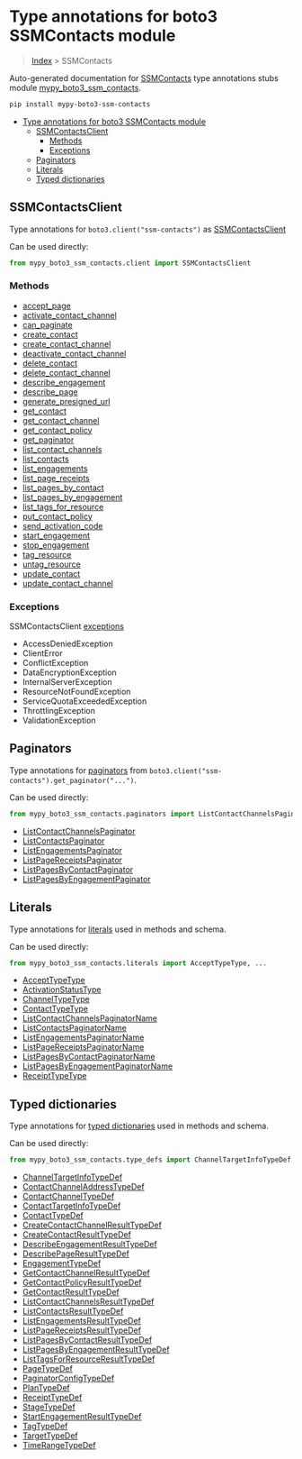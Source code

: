 # Type annotations for boto3 SSMContacts module

> [Index](..) > SSMContacts

Auto-generated documentation for
[SSMContacts](https://boto3.amazonaws.com/v1/documentation/api/1.17.73/reference/services/ssm-contacts.html#SSMContacts)
type annotations stubs module
[mypy_boto3_ssm_contacts](https://pypi.org/project/mypy-boto3-ssm-contacts/).

```bash
pip install mypy-boto3-ssm-contacts
```

- [Type annotations for boto3 SSMContacts module](#type-annotations-for-boto3-ssmcontacts-module)
  - [SSMContactsClient](#ssmcontactsclient)
    - [Methods](#methods)
    - [Exceptions](#exceptions)
  - [Paginators](#paginators)
  - [Literals](#literals)
  - [Typed dictionaries](#typed-dictionaries)

## SSMContactsClient

Type annotations for `boto3.client("ssm-contacts")` as
[SSMContactsClient](./client.md)

Can be used directly:

```python
from mypy_boto3_ssm_contacts.client import SSMContactsClient
```

### Methods

- [accept_page](./client.md#accept_page)
- [activate_contact_channel](./client.md#activate_contact_channel)
- [can_paginate](./client.md#can_paginate)
- [create_contact](./client.md#create_contact)
- [create_contact_channel](./client.md#create_contact_channel)
- [deactivate_contact_channel](./client.md#deactivate_contact_channel)
- [delete_contact](./client.md#delete_contact)
- [delete_contact_channel](./client.md#delete_contact_channel)
- [describe_engagement](./client.md#describe_engagement)
- [describe_page](./client.md#describe_page)
- [generate_presigned_url](./client.md#generate_presigned_url)
- [get_contact](./client.md#get_contact)
- [get_contact_channel](./client.md#get_contact_channel)
- [get_contact_policy](./client.md#get_contact_policy)
- [get_paginator](./client.md#get_paginator)
- [list_contact_channels](./client.md#list_contact_channels)
- [list_contacts](./client.md#list_contacts)
- [list_engagements](./client.md#list_engagements)
- [list_page_receipts](./client.md#list_page_receipts)
- [list_pages_by_contact](./client.md#list_pages_by_contact)
- [list_pages_by_engagement](./client.md#list_pages_by_engagement)
- [list_tags_for_resource](./client.md#list_tags_for_resource)
- [put_contact_policy](./client.md#put_contact_policy)
- [send_activation_code](./client.md#send_activation_code)
- [start_engagement](./client.md#start_engagement)
- [stop_engagement](./client.md#stop_engagement)
- [tag_resource](./client.md#tag_resource)
- [untag_resource](./client.md#untag_resource)
- [update_contact](./client.md#update_contact)
- [update_contact_channel](./client.md#update_contact_channel)

### Exceptions

SSMContactsClient [exceptions](./client.md#exceptions)

- AccessDeniedException
- ClientError
- ConflictException
- DataEncryptionException
- InternalServerException
- ResourceNotFoundException
- ServiceQuotaExceededException
- ThrottlingException
- ValidationException

## Paginators

Type annotations for [paginators](./paginators.md) from
`boto3.client("ssm-contacts").get_paginator("...")`.

Can be used directly:

```python
from mypy_boto3_ssm_contacts.paginators import ListContactChannelsPaginator, ...
```

- [ListContactChannelsPaginator](./paginators.md#listcontactchannelspaginator)
- [ListContactsPaginator](./paginators.md#listcontactspaginator)
- [ListEngagementsPaginator](./paginators.md#listengagementspaginator)
- [ListPageReceiptsPaginator](./paginators.md#listpagereceiptspaginator)
- [ListPagesByContactPaginator](./paginators.md#listpagesbycontactpaginator)
- [ListPagesByEngagementPaginator](./paginators.md#listpagesbyengagementpaginator)

## Literals

Type annotations for [literals](./literals.md) used in methods and schema.

Can be used directly:

```python
from mypy_boto3_ssm_contacts.literals import AcceptTypeType, ...
```

- [AcceptTypeType](./literals.md#accepttypetype)
- [ActivationStatusType](./literals.md#activationstatustype)
- [ChannelTypeType](./literals.md#channeltypetype)
- [ContactTypeType](./literals.md#contacttypetype)
- [ListContactChannelsPaginatorName](./literals.md#listcontactchannelspaginatorname)
- [ListContactsPaginatorName](./literals.md#listcontactspaginatorname)
- [ListEngagementsPaginatorName](./literals.md#listengagementspaginatorname)
- [ListPageReceiptsPaginatorName](./literals.md#listpagereceiptspaginatorname)
- [ListPagesByContactPaginatorName](./literals.md#listpagesbycontactpaginatorname)
- [ListPagesByEngagementPaginatorName](./literals.md#listpagesbyengagementpaginatorname)
- [ReceiptTypeType](./literals.md#receipttypetype)

## Typed dictionaries

Type annotations for [typed dictionaries](./type_defs.md) used in methods and
schema.

Can be used directly:

```python
from mypy_boto3_ssm_contacts.type_defs import ChannelTargetInfoTypeDef, ...
```

- [ChannelTargetInfoTypeDef](./type_defs.md#channeltargetinfotypedef)
- [ContactChannelAddressTypeDef](./type_defs.md#contactchanneladdresstypedef)
- [ContactChannelTypeDef](./type_defs.md#contactchanneltypedef)
- [ContactTargetInfoTypeDef](./type_defs.md#contacttargetinfotypedef)
- [ContactTypeDef](./type_defs.md#contacttypedef)
- [CreateContactChannelResultTypeDef](./type_defs.md#createcontactchannelresulttypedef)
- [CreateContactResultTypeDef](./type_defs.md#createcontactresulttypedef)
- [DescribeEngagementResultTypeDef](./type_defs.md#describeengagementresulttypedef)
- [DescribePageResultTypeDef](./type_defs.md#describepageresulttypedef)
- [EngagementTypeDef](./type_defs.md#engagementtypedef)
- [GetContactChannelResultTypeDef](./type_defs.md#getcontactchannelresulttypedef)
- [GetContactPolicyResultTypeDef](./type_defs.md#getcontactpolicyresulttypedef)
- [GetContactResultTypeDef](./type_defs.md#getcontactresulttypedef)
- [ListContactChannelsResultTypeDef](./type_defs.md#listcontactchannelsresulttypedef)
- [ListContactsResultTypeDef](./type_defs.md#listcontactsresulttypedef)
- [ListEngagementsResultTypeDef](./type_defs.md#listengagementsresulttypedef)
- [ListPageReceiptsResultTypeDef](./type_defs.md#listpagereceiptsresulttypedef)
- [ListPagesByContactResultTypeDef](./type_defs.md#listpagesbycontactresulttypedef)
- [ListPagesByEngagementResultTypeDef](./type_defs.md#listpagesbyengagementresulttypedef)
- [ListTagsForResourceResultTypeDef](./type_defs.md#listtagsforresourceresulttypedef)
- [PageTypeDef](./type_defs.md#pagetypedef)
- [PaginatorConfigTypeDef](./type_defs.md#paginatorconfigtypedef)
- [PlanTypeDef](./type_defs.md#plantypedef)
- [ReceiptTypeDef](./type_defs.md#receipttypedef)
- [StageTypeDef](./type_defs.md#stagetypedef)
- [StartEngagementResultTypeDef](./type_defs.md#startengagementresulttypedef)
- [TagTypeDef](./type_defs.md#tagtypedef)
- [TargetTypeDef](./type_defs.md#targettypedef)
- [TimeRangeTypeDef](./type_defs.md#timerangetypedef)
